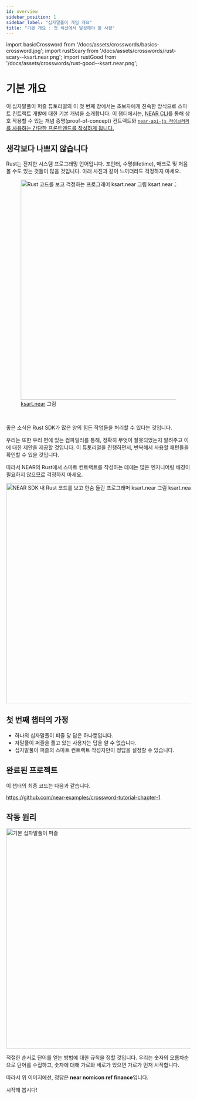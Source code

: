 ```yaml
---
id: overview
sidebar_position: 1
sidebar_label: "십자말풀이 게임 개요"
title: "기본 개요 : 첫 섹션에서 달성해야 할 사항"
---
```


import basicCrossword from '/docs/assets/crosswords/basics-crossword.jpg';
import rustScary from '/docs/assets/crosswords/rust-scary--ksart.near.png';
import rustGood from '/docs/assets/crosswords/rust-good--ksart.near.png';

# 기본 개요

이 십자말풀이 퍼즐 튜토리얼의 이 첫 번째 장에서는 초보자에게 친숙한 방식으로 스마트 컨트랙트 개발에 대한 기본 개념을 소개합니다. 이 챕터에서는, [NEAR CLI](https://docs.near.org/tools/near-cli)를 통해 상호 작용할 수 있는 개념 증명(proof-of-concept) 컨트랙트와 [`near-api-js 라이브러리`를 사용하는 간단한 프론트엔드를 작성하게 됩니다.](https://www.npmjs.com/package/near-api-js)

## 생각보다 나쁘지 않습니다

Rust는 진지한 시스템 프로그래밍 언어입니다. 포인터, 수명(lifetime), 매크로 및 처음 볼 수도 있는 것들이 많을 것입니다. 아래 사진과 같이 느끼더라도 걱정하지 마세요.

<figure>
    <img src={rustScary} alt="Rust 코드를 보고 걱정하는 프로그래머 ksart.near 그림 ksart.near 그림" width="600"/>
    <figcaption><a href="https://twitter.com/ksartworks" target="_blank">ksart.near</a> 그림</figcaption>
</figure>

<br/>

좋은 소식은 Rust SDK가 많은 양의 힘든 작업들을 처리할 수 있다는 것입니다.

우리는 또한 우리 편에 있는 컴파일러를 통해, 정확히 무엇이 잘못되었는지 알려주고 이에 대한 제안을 제공할 것입니다. 이 튜토리얼을 진행하면서, 반복해서 사용할 패턴들을 확인할 수 있을 것입니다.

따라서 NEAR의 Rust에서 스마트 컨트랙트를 작성하는 데에는 많은 엔지니어링 배경이 필요하지 않으므로 걱정하지 마세요.

<img src={rustGood} alt="NEAR SDK 내 Rust 코드를 보고 한숨 돌린 프로그래머 ksart.near 그림 ksart.near 그림" width="600" />

## 첫 번째 챕터의 가정

- 하나의 십자말풀이 퍼즐 당 답은 하나뿐입니다.
- 자말풀이 퍼즐을 풀고 있는 사용자는 답을 알 수 없습니다.
- 십자말풀이 퍼즐의 스마트 컨트랙트 작성자만이 정답을 설정할 수 있습니다.

## 완료된 프로젝트

이 챕터의 최종 코드는 다음과 같습니다.

https://github.com/near-examples/crossword-tutorial-chapter-1

## 작동 원리

<img src={basicCrossword} alt="기본 십자말풀이 퍼즐" width="600" />

적절한 순서로 단어를 얻는 방법에 대한 규칙을 정할 것입니다. 우리는 숫자의 오름차순으로 단어를 수집하고, 숫자에 대해 가로와 세로가 있으면 가로가 먼저 시작합니다.

따라서 위 이미지에선, 정답은 **near nomicon ref finance**입니다.

시작해 봅시다!
